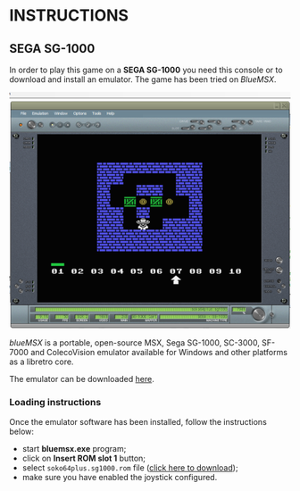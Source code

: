 # INSTRUCTIONS

## SEGA SG-1000

In order to play this game on a **SEGA SG-1000** you need this console or to download and install an emulator. The game has been tried on *BlueMSX*.

![example of running](../pictures/sg1000-game.png)

*blueMSX* is a portable, open-source MSX, Sega SG-1000, SC-3000, SF-7000 and ColecoVision emulator available for Windows and other platforms as a libretro core.

The emulator can be downloaded [here](http://bluemsx.msxblue.com/download.html).

### Loading instructions

Once the emulator software has been installed, follow the instructions below:
 - start **bluemsx.exe** program;
 - click on **Insert ROM slot 1** button;
 - select <code>soko64plus.sg1000.rom</code> file ([click here to download](https://spotlessmind1975.itch.io/soko64plus));
 - make sure you have enabled the joystick configured.


